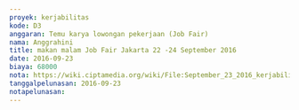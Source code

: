 ```yaml
---
proyek: kerjabilitas
kode: D3
anggaran: Temu karya lowongan pekerjaan (Job Fair)
nama: Anggrahini
title: makan malam Job Fair Jakarta 22 -24 September 2016
date: 2016-09-23
biaya: 68000
nota: https://wiki.ciptamedia.org/wiki/File:September_23_2016_kerjabilitas_D3_makan_malam_jobfair_jakarta_inok.jpg
tanggalpelunasan: 2016-09-23
notapelunasan:
---
```

